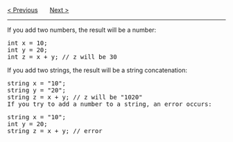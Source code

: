 <a href="/Strings/Concatenation.md">&lt; Previous</a>
&nbsp;&nbsp;&nbsp;&nbsp;&nbsp;
<a href="/Strings/Length.md">Next &gt;</a>
<hr>
If you add two numbers, the result will be a number:
<pre>
int x = 10;
int y = 20;
int z = x + y; // z will be 30
</pre>
If you add two strings, the result will be a string concatenation:
<pre>
string x = "10";
string y = "20";
string z = x + y; // z will be "1020"
If you try to add a number to a string, an error occurs:
<pre>
string x = "10";
int y = 20;
string z = x + y; // error
</pre>
